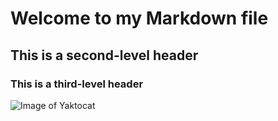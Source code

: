 # Welcome to my Markdown file

## This is a second-level header

### This is a third-level header

![Image of Yaktocat](https://octodex.github.com/images/yaktocat.png)

